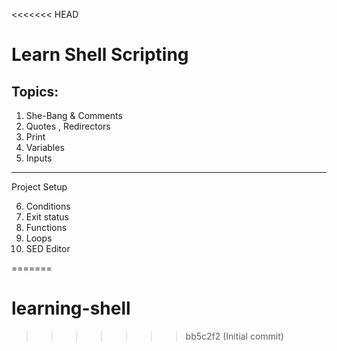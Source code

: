 <<<<<<< HEAD
# Learn Shell Scripting 

Topics:
--------
1. She-Bang & Comments 
2. Quotes , Redirectors
3. Print 
4. Variables 
5. Inputs 
---------
 Project Setup

6. Conditions 
7. Exit status 
8. Functions 
9. Loops 
10. SED Editor


=======
# learning-shell
>>>>>>> bb5c2f2 (Initial commit)
